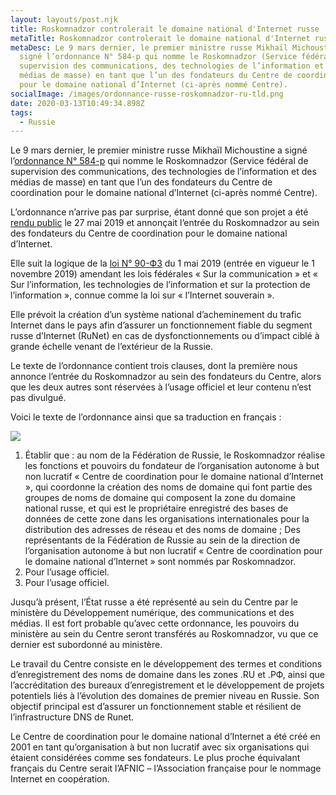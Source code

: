 ```yaml
---
layout: layouts/post.njk
title: Roskomnadzor controlerait le domaine national d'Internet russe
metaTitle: Roskomnadzor controlerait le domaine national d'Internet russe
metaDesc: Le 9 mars dernier, le premier ministre russe Mikhaïl Michoustine a
  signé l’ordonnance N° 584-p qui nomme le Roskomnadzor (Service fédéral de
  supervision des communications, des technologies de l’information et des
  médias de masse) en tant que l’un des fondateurs du Centre de coordination
  pour le domaine national d’Internet (ci-après nommé Centre).
socialImage: /images/ordonnance-russe-roskomnadzor-ru-tld.png
date: 2020-03-13T10:49:34.898Z
tags:
  - Russie
---
```

Le 9 mars dernier, le premier ministre russe Mikhaïl Michoustine a signé l’[ordonnance N° 584-p](http://publication.pravo.gov.ru/Document/View/0001202003110049) qui nomme le Roskomnadzor (Service fédéral de supervision des communications, des technologies de l’information et des médias de masse) en tant que l’un des fondateurs du Centre de coordination pour le domaine national d’Internet (ci-après nommé Centre).

L’ordonnance n’arrive pas par surprise, étant donné que son projet a été [rendu public](https://tass.ru/ekonomika/6477100) le 27 mai 2019 et annonçait l’entrée du Roskomnadzor au sein des fondateurs du Centre de coordination pour le domaine national d’Internet.

Elle suit la logique de la [loi N° 90-ФЗ](http://publication.pravo.gov.ru/Document/View/0001201905010025) du 1 mai 2019 (entrée en vigueur le 1 novembre 2019) amendant les lois fédérales « Sur la communication » et « Sur l’information, les technologies de l’information et sur la protection de l’information », connue comme la loi sur « l’Internet souverain ».

Elle prévoit la création d’un système national d’acheminement du trafic Internet dans le pays afin d’assurer un fonctionnement fiable du segment russe d’Internet (RuNet) en cas de dysfonctionnements ou d’impact ciblé à grande échelle venant de l’extérieur de la Russie.

Le texte de l’ordonnance contient trois clauses, dont la première nous annonce l’entrée du Roskomnadzor au sein des fondateurs du Centre, alors que les deux autres sont réservées à l’usage officiel et leur contenu n’est pas divulgué.

Voici le texte de l’ordonnance ainsi que sa traduction en français :

![](/images/ordonnance-russe-roskomnadzor-ru-tld.png)

1. Établir que :
   au nom de la Fédération de Russie, le Roskomnadzor réalise les fonctions et pouvoirs du fondateur de l’organisation autonome à but non lucratif « Centre de coordination pour le domaine national d’Internet », qui coordonne la création des noms de domaine qui font partie des groupes de noms de domaine qui composent la zone du domaine national russe, et qui est le propriétaire enregistré des bases de données de cette zone dans les organisations internationales pour la distribution des adresses de réseau et des noms de domaine ;
   Des représentants de la Fédération de Russie au sein de la direction de l’organisation autonome à but non lucratif « Centre de coordination pour le domaine national d’Internet » sont nommés par Roskomnadzor.  
2. Pour l’usage officiel.  
3. Pour l’usage officiel.

Jusqu’à présent, l’État russe a été représenté au sein du Centre par le ministère du Développement numérique, des communications et des médias. Il est fort probable qu’avec cette ordonnance, les pouvoirs du ministère au sein du Centre seront transférés au Roskomnadzor, vu que ce dernier est subordonné au ministère.

Le travail du Centre consiste en le développement des termes et conditions d’enregistrement des noms de domaine dans les zones .RU et .РФ, ainsi que l’accréditation des bureaux d’enregistrement et le développement de projets potentiels liés à l’évolution des domaines de premier niveau en Russie. Son objectif principal est d’assurer un fonctionnement stable et résilient de l’infrastructure DNS de Runet.

Le Centre de coordination pour le domaine national d’Internet a été créé en 2001 en tant qu’organisation à but non lucratif avec six organisations qui étaient considérées comme ses fondateurs. Le plus proche équivalant français du Centre serait l’AFNIC – l’Association française pour le nommage Internet en coopération.